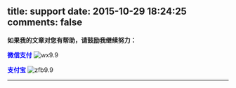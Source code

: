 title: support
date: 2015-10-29 18:24:25
comments: false
---
**如果我的文章对您有帮助，请鼓励我继续努力：**

**<font color=blue>微信支付</font>**
![wx9.9](/images/IMG_1533.jpg)

**<font color=blue>支付宝</font>**
![zfb9.9](/images/IMG_1534.jpg)

***
